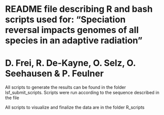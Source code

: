 # README file describing R and bash scripts used for: “Speciation reversal impacts genomes of all species in an adaptive radiation”
# D. Frei, R. De-Kayne, O. Selz, O. Seehausen & P. Feulner

All scripts to generate the results can be found in the folder lsf_submit_scripts. Scripts were run according to the sequence described in the file

All scripts to visualize and finalize the data are in the folder R_scripts


